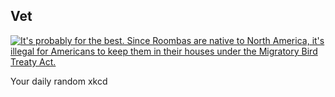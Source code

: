 ## Vet
[![It's probably for the best. Since Roombas are native to North America, it's illegal for Americans to keep them in their houses under the Migratory Bird Treaty Act.](https://imgs.xkcd.com/comics/vet.png)](https://xkcd.com/1558/ "It's probably for the best. Since Roombas are native to North America, it's illegal for Americans to keep them in their houses under the Migratory Bird Treaty Act.")

Your daily random xkcd
